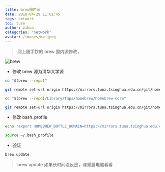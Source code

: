 ```yaml
---
title: brew国内源
date: 2018-04-29 11:01:45
tags: network
toc: ture
author: zihua
categories: "network"
avatar: /images/me.jpeg
---
```


> 网上随手抄的 brew 国内源修改，

![brew](http://p1lpgmbe0.bkt.clouddn.com/homebrew.png)

<!--more-->

* 修改 brew 源为清华大学源

```bash
cd "$(brew --repo)"

git remote set-url origin https://mirrors.tuna.tsinghua.edu.cn/git/homebrew/brew.git

cd "$(brew --repo)/Library/Taps/homebrew/homebrew-core"

git remote set-url origin https://mirrors.tuna.tsinghua.edu.cn/git/homebrew/homebrew-core.git

```

* 修改 bash_profile

```bash
echo 'export HOMEBREW_BOTTLE_DOMAIN=https://mirrors.tuna.tsinghua.edu.cn/homebrew-bottles' >> ~/.bash_profile

source ~/.bash_profile
```

* 验证

```bash
brew update
```

> brew update 如果长时间没反应，课重启电脑看看



